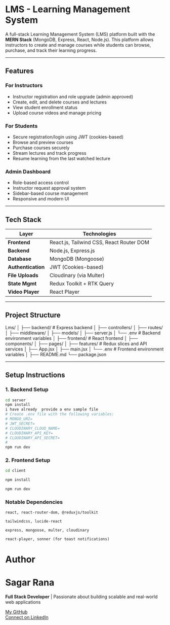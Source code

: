 #  LMS - Learning Management System

A full-stack Learning Management System (LMS) platform built with the **MERN Stack** (MongoDB, Express, React, Node.js). This platform allows instructors to create and manage courses while students can browse, purchase, and track their learning progress.

---

##  Features

###  For Instructors
- Instructor registration and role upgrade (admin approved)
- Create, edit, and delete courses and lectures
- View student enrollment status
- Upload course videos and manage pricing

###  For Students
- Secure registration/login using JWT (cookies-based)
- Browse and preview courses
- Purchase courses securely
- Stream lectures and track progress
- Resume learning from the last watched lecture

###  Admin Dashboard
- Role-based access control
- Instructor request approval system
- Sidebar-based course management
- Responsive and modern UI

---

##  Tech Stack

| Layer          | Technologies                            |
| -------------- | ---------------------------------------- |
| **Frontend**   | React.js, Tailwind CSS, React Router DOM |
| **Backend**    | Node.js, Express.js                      |
| **Database**   | MongoDB (Mongoose)                       |
| **Authentication** | JWT (Cookies-based)                  |
| **File Uploads** | Cloudinary (via Multer)                |
| **State Mgmt** | Redux Toolkit + RTK Query                |
| **Video Player** | React Player                           |

---

##  Project Structure

Lms/
│
├── backend/ # Express backend
│ ├── controllers/
│ ├── routes/
│ ├── middleware/
│ ├── models/
│ ├── server.js
│ └── .env # Backend environment variables
│
├── frontend/ # React frontend
│ ├── components/
│ ├── pages/
│ ├── features/ # Redux slices and API services
│ ├── App.jsx
│ ├── main.jsx
│ └── .env # Frontend environment variables
│
├── README.md
└── package.json

---




##  Setup Instructions

### 1. Backend Setup

```bash
cd server
npm install
i have already  provide a env sample file 
# Create .env file with the following variables:
# MONGO_URI=
# JWT_SECRET=
# CLOUDINARY_CLOUD_NAME=
# CLOUDINARY_API_KEY=
# CLOUDINARY_API_SECRET=
#
npm run dev 
```

### 2. Frontend Setup
```bash
cd client

npm install

npm run dev 
```


### Notable Dependencies
```
react, react-router-dom, @reduxjs/toolkit

tailwindcss, lucide-react

express, mongoose, multer, cloudinary

react-player, sonner (for toast notifications)
``` 

# Author

# **Sagar Rana**

**Full Stack Developer** | Passionate about building scalable and real-world web applications

[My GitHub](https://github.com/Sagar-Rana42/my-Profile)  
[Connect on LinkedIn](https://www.linkedin.com/in/sagar-rana-999a04256/)  
